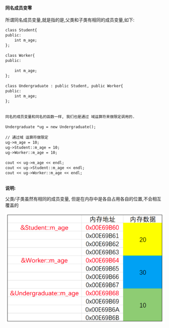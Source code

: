 #### 同名成员变零

所谓同名成员变量,就是指的是,父类和子类有相同的成员变量,如下:

```
class Student{
public:
    int m_age;
};

class Worker{
public:

    int m_age;
};

class Undergraduate : public Student, public Worker{
public:
    int m_age;
};


同名的成员变量和同名的函数一样, 我们也是通过 域运算符来做限定调用的.

Undergraduate *ug = new Undergraduate();

// 通过域 运算符做限定
ug->m_age = 10;
ug->Student::m_age = 10;
ug->Worker::m_age = 10;

cout << ug->m_age << endl;
cout << ug->Student::m_age << endl;
cout << ug->Worker::m_age << endl;


```

**说明:**

父类/子类虽然有相同的成员变量, 但是在内存中是各自占用各自的位置,不会相互覆盖的

![](/assets/Snip20190129_1.png)
